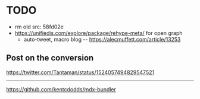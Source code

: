 # TODO

- rm old src: 58fd02e
- https://unifiedjs.com/explore/package/rehype-meta/ for open graph
  - auto-tweet, macro blog -- https://alecmuffett.com/article/13253

## Post on the conversion
https://twitter.com/Tantaman/status/1524057494829547521

---
https://github.com/kentcdodds/mdx-bundler